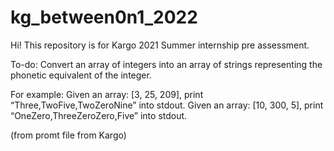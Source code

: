 # kg_between0n1_2022
Hi! This repository is for Kargo 2021 Summer internship pre assessment.

To-do:
Convert an array of integers into an array of strings representing the phonetic equivalent of the integer.

For example:
Given an array: [3, 25, 209], print “Three,TwoFive,TwoZeroNine” into stdout. Given an array: [10, 300, 5], print “OneZero,ThreeZeroZero,Five” into stdout.


(from promt file from Kargo)
